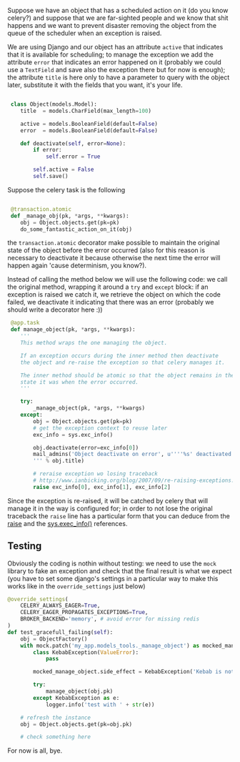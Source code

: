 <!--
.. title: Cookbook: deactivating scheduled object on error
.. slug: cookbook-deactivating-scheduled-object-on-error
.. date: 2015-05-16 00:00:00
.. tags: django,python,unit tests,celery
.. category: 
.. link: 
.. description: 
.. type: text
-->

Suppose we have an object that has a scheduled action on it (do you know celery?)
and suppose that we are far-sighted people and we know that shit happens and we 
want to prevent disaster removing the object from the queue of the scheduler when
an exception is raised.

We are using Django and our object has an attribute ``active`` that indicates
that it is available for scheduling; to manage the exception we add the attribute ``error`` that indicates an error happened on it (probably we could use a ``TextField`` and save also the
exception there but for now is enough); the attribute ``title`` is
here only to have a parameter
to query with the object later, substitute it with the fields that you want, it's
your life.

```python

 class Object(models.Model):
    title  = models.CharField(max_length=100)

    active = models.BooleanField(default=False)
    error  = models.BooleanField(default=False)

    def deactivate(self, error=None):
        if error:
            self.error = True

        self.active = False
        self.save()
```

Suppose the celery task is the following

```python

 @transaction.atomic
 def _manage_obj(pk, *args, **kwargs):
    obj = Object.objects.get(pk=pk)
    do_some_fantastic_action_on_it(obj)
```

the ``transaction.atomic`` decorator make possible to maintain the original state
of the object before the error occurred (also for this reason is necessary to deactivate
it because otherwise the next time the error will happen again 'cause determinism, you know?).

Instead of calling the method below we will use the following code: we call
the original method, wrapping it around a ``try`` and ``except`` block: if an
exception is raised we catch it, we retrieve the object on which the code failed,
we deactivate it indicating that there was an error (probably we should write a decorator here :))

```python
 @app.task
 def manage_object(pk, *args, **kwargs):
    '''
    This method wraps the one managing the object.

    If an exception occurs during the inner method then deactivate
    the object and re-raise the exception so that celery manages it.

    The inner method should be atomic so that the object remains in the
    state it was when the error occurred.
    '''

    try:
        _manage_object(pk, *args, **kwargs)
    except:
        obj = Object.objects.get(pk=pk)
        # get the exception context to reuse later
        exc_info = sys.exc_info()

        obj.deactivate(error=exc_info[0])
        mail_admins('Object deactivate on error', u''''%s' deactivated bc an error occurred.
        ''' % obj.title)

        # reraise exception wo losing traceback
        # http://www.ianbicking.org/blog/2007/09/re-raising-exceptions.html
        raise exc_info[0], exc_info[1], exc_info[2]
```

Since the exception is re-raised, it will be catched by celery that will manage it
in the way is configured for; in order to not lose the original traceback the ``raise``
line has a particular form that you can deduce from the [raise](https://docs.python.org/2.7/reference/simple_stmts.html#raise)
and the [sys.exec_info()](https://docs.python.org/2.7/library/sys.html#sys.exc_info>) references.

## Testing

Obviously the coding is nothin without testing: we need to use the ``mock`` library
to fake an exception and check that the final result is what we expect (you have to
set some django's settings in a particular way to make this works like in the
``override_settings`` just below)

```python
@override_settings(
    CELERY_ALWAYS_EAGER=True,
    CELERY_EAGER_PROPAGATES_EXCEPTIONS=True,
    BROKER_BACKEND='memory', # avoid error for missing redis
)
def test_gracefull_failing(self):
    obj = ObjectFactory()
    with mock.patch('my_app.models_tools._manage_object') as mocked_manage_object:
        class KebabException(ValueError):
            pass

        mocked_manage_object.side_effect = KebabException('Kebab is not in the house')

        try:
            manage_object(obj.pk)
        except KebabException as e:
            logger.info('test with ' + str(e))

    # refresh the instance
    obj = Object.objects.get(pk=obj.pk)

    # check something here

```

For now is all, bye.